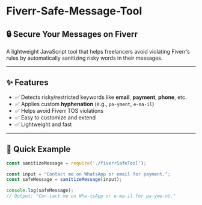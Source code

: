 # Fiverr-Safe-Message-Tool

## 🔒 Secure Your Messages on Fiverr

A lightweight JavaScript tool that helps freelancers avoid violating Fiverr’s rules by automatically sanitizing risky words in their messages.

---

## ✨ Features

- ✅ Detects risky/restricted keywords like **email**, **payment**, **phone**, etc.
- ✅ Applies custom **hyphenation** (e.g., `pa-yment`, `e-ma-il`)
- ✅ Helps avoid Fiverr TOS violations
- ✅ Easy to customize and extend
- ✅ Lightweight and fast

---

## 🚀 Quick Example

```js
const sanitizeMessage = require('./fiverrSafeTool');

const input = "Contact me on WhatsApp or email for payment.";
const safeMessage = sanitizeMessage(input);

console.log(safeMessage);
// Output: "Con-tact me on Wha-tsApp or e-ma-il for pa-yme-nt."
